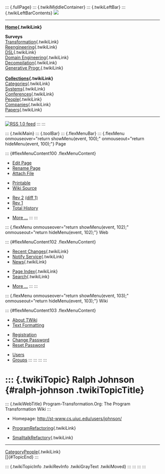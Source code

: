 ::: {.fullPage}
::: {.twikiMiddleContainer}
::: {.twikiLeftBar}
::: {.twikiLeftBarContents}
![](../pub/transformation.gif)

------------------------------------------------------------------------

**[Home](WebHome){.twikiLink}**

**Surveys**\
[Transformation](ProgramTransformation){.twikiLink}\
[Reengineering](ReengineeringWiki){.twikiLink}\
[DSL](DomainSpecificLanguages){.twikiLink}\
[Domain Engineering](DomainEngineering){.twikiLink}\
[Decompilation](DeCompilation){.twikiLink}\
[Generative Progr.](GenerativeProgrammingWiki){.twikiLink}\
\
**[Collections](CategoryCollection){.twikiLink}**\
[Categories](CategoryCategory){.twikiLink}\
[Systems](TransformationSystems){.twikiLink}\
[Conferences](TransformationConferences){.twikiLink}\
[People](TransformationPeople){.twikiLink}\
[Companies](TransformationCompanies){.twikiLink}\
[Papers](CategoryPaper){.twikiLink}

------------------------------------------------------------------------

[![](../pub/rss.gif "RSS 1.0 feed")](WebRss@skin=rss)
:::
:::

::: {.twikiMain}
::: {.toolBar}
::: {.flexMenuBar}
::: {.flexMenu onmouseover="return showMenu(event, 100);" onmouseout="return hideMenu(event, 100);"}
Page

::: {#flexMenuContent100 .flexMenuContent}
-   [Edit
    Page](http://www.program-transformation.org/edit/Transform/RalphJohnson?t=1536826370)
-   [Rename
    Page](http://www.program-transformation.org/rename/Transform/RalphJohnson)
-   [Attach
    File](http://www.program-transformation.org/attach/Transform/RalphJohnson)

<!-- -->

-   [Printable](http://www.program-transformation.org/view/Transform/RalphJohnson?skin=print.pattern)
-   [Wiki
    Source](http://www.program-transformation.org/view/Transform/RalphJohnson?skin=text&raw=on&contenttype=text/plain)

<!-- -->

-   [Rev
    2](http://www.program-transformation.org/view/Transform/RalphJohnson?rev=1.2)
    [(diff 1)](http://www.program-transformation.org/rdiff/Transform/RalphJohnson?rev1=1.2&rev2=1.1)
-   [Rev
    1](http://www.program-transformation.org/view/Transform/RalphJohnson?rev=1.1)
-   [Total
    History](http://www.program-transformation.org/rdiff/Transform/RalphJohnson)

<!-- -->

-   [More
    \...](http://www.program-transformation.org/oops/Transform/RalphJohnson?template=oopsmore&param1=1.2&param2=1.2)
:::
:::

::: {.flexMenu onmouseover="return showMenu(event, 102);" onmouseout="return hideMenu(event, 102);"}
Web

::: {#flexMenuContent102 .flexMenuContent}
-   [Recent Changes](WebChanges){.twikiLink}
-   [Notify Service](WebNotify){.twikiLink}
-   [News](WebNews){.twikiLink}

<!-- -->

-   [Page Index](WebIndex){.twikiLink}
-   [Search](WebSearch){.twikiLink}

<!-- -->

-   [More
    \...](http://www.program-transformation.org/oops/Transform/RalphJohnson?template=oopsmore&param1=1.2&param2=1.2)
:::
:::

::: {.flexMenu onmouseover="return showMenu(event, 103);" onmouseout="return hideMenu(event, 103);"}
Wiki

::: {#flexMenuContent103 .flexMenuContent}
-   [About
    TWiki](http://www.program-transformation.org/view/TWiki/WebHome)
-   [Text
    Formatting](http://www.program-transformation.org/view/TWiki/TextFormattingRules)

<!-- -->

-   [Registration](http://www.program-transformation.org/view/TWiki/TWikiRegistration)
-   [Change
    Password](http://www.program-transformation.org/view/TWiki/ChangePassword)
-   [Reset
    Password](http://www.program-transformation.org/view/TWiki/ResetPassword)

<!-- -->

-   [Users](http://www.program-transformation.org/view/Main/TWikiUsers)
-   [Groups](http://www.program-transformation.org/view/Main/TWikiGroups)
:::
:::
:::
:::

::: {.twikiTopic}
Ralph Johnson {#ralph-johnson .twikiTopicTitle}
=============

::: {.twikiWebTitle}
Program-Transformation.Org: The Program Transformation Wiki
:::

-   Homepage: <http://st-www.cs.uiuc.edu/users/johnson/>

<!-- -->

-   [ProgramRefactoring](ProgramRefactoring){.twikiLink}

<!-- -->

-   [SmalltalkRefactory](SmalltalkRefactory){.twikiLink}

------------------------------------------------------------------------

[CategoryPeople](CategoryPeople){.twikiLink}\
[]{#TopicEnd}
:::

::: {.twikiTopicInfo .twikiRevInfo .twikiGrayText .twikiMoved}
:::
:::
:::
:::
